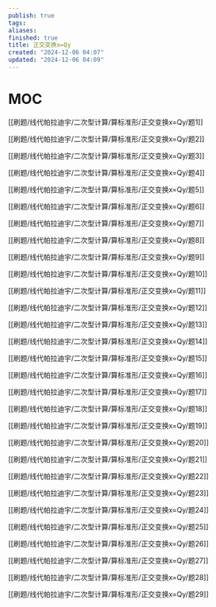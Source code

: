 ```yaml
---
publish: true
tags: 
aliases: 
finished: true
title: 正交变换x=Qy
created: "2024-12-06 04:07"
updated: "2024-12-06 04:09"
---
```

# MOC

[[刷题/线代帕拉迪宇/二次型计算/算标准形/正交变换x=Qy/题1]]

[[刷题/线代帕拉迪宇/二次型计算/算标准形/正交变换x=Qy/题2]]

[[刷题/线代帕拉迪宇/二次型计算/算标准形/正交变换x=Qy/题3]]

[[刷题/线代帕拉迪宇/二次型计算/算标准形/正交变换x=Qy/题4]]

[[刷题/线代帕拉迪宇/二次型计算/算标准形/正交变换x=Qy/题5]]

[[刷题/线代帕拉迪宇/二次型计算/算标准形/正交变换x=Qy/题6]]

[[刷题/线代帕拉迪宇/二次型计算/算标准形/正交变换x=Qy/题7]]

[[刷题/线代帕拉迪宇/二次型计算/算标准形/正交变换x=Qy/题8]]

[[刷题/线代帕拉迪宇/二次型计算/算标准形/正交变换x=Qy/题9]]

[[刷题/线代帕拉迪宇/二次型计算/算标准形/正交变换x=Qy/题10]]

[[刷题/线代帕拉迪宇/二次型计算/算标准形/正交变换x=Qy/题11]]

[[刷题/线代帕拉迪宇/二次型计算/算标准形/正交变换x=Qy/题12]]

[[刷题/线代帕拉迪宇/二次型计算/算标准形/正交变换x=Qy/题13]]

[[刷题/线代帕拉迪宇/二次型计算/算标准形/正交变换x=Qy/题14]]

[[刷题/线代帕拉迪宇/二次型计算/算标准形/正交变换x=Qy/题15]]

[[刷题/线代帕拉迪宇/二次型计算/算标准形/正交变换x=Qy/题16]]

[[刷题/线代帕拉迪宇/二次型计算/算标准形/正交变换x=Qy/题17]]

[[刷题/线代帕拉迪宇/二次型计算/算标准形/正交变换x=Qy/题18]]

[[刷题/线代帕拉迪宇/二次型计算/算标准形/正交变换x=Qy/题19]]

[[刷题/线代帕拉迪宇/二次型计算/算标准形/正交变换x=Qy/题20]]

[[刷题/线代帕拉迪宇/二次型计算/算标准形/正交变换x=Qy/题21]]

[[刷题/线代帕拉迪宇/二次型计算/算标准形/正交变换x=Qy/题22]]

[[刷题/线代帕拉迪宇/二次型计算/算标准形/正交变换x=Qy/题23]]

[[刷题/线代帕拉迪宇/二次型计算/算标准形/正交变换x=Qy/题24]]

[[刷题/线代帕拉迪宇/二次型计算/算标准形/正交变换x=Qy/题25]]

[[刷题/线代帕拉迪宇/二次型计算/算标准形/正交变换x=Qy/题26]]

[[刷题/线代帕拉迪宇/二次型计算/算标准形/正交变换x=Qy/题27]]

[[刷题/线代帕拉迪宇/二次型计算/算标准形/正交变换x=Qy/题28]]

[[刷题/线代帕拉迪宇/二次型计算/算标准形/正交变换x=Qy/题29]]